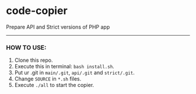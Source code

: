 # code-copier
Prepare API and Strict versions of PHP app

---

### HOW TO USE:

1. Clone this repo.
2. Execute this in terminal: `bash install.sh`.
3. Put ur .git in `main/.git`, `api/.git` and `strict/.git`.
4. Change `SOURCE` in `*.sh` files.
5. Execute `./all` to start the copier.

